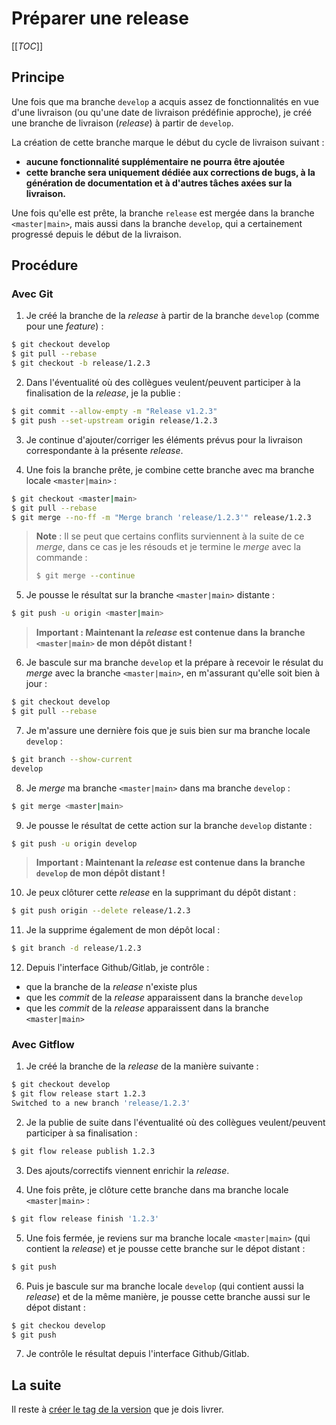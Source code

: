 # Préparer une release

[[_TOC_]]

## Principe

Une fois que ma branche `develop` a acquis assez de fonctionnalités en vue d'une livraison (ou qu'une date de livraison prédéfinie approche), je créé une branche de livraison (_release_) à partir de `develop`.

La création de cette branche marque le début du cycle de livraison suivant : 
* **aucune fonctionnalité supplémentaire ne pourra être ajoutée**
* **cette branche sera uniquement dédiée aux corrections de bugs, à la génération de documentation et à d'autres tâches axées sur la livraison.**

Une fois qu'elle est prête, la branche `release` est mergée dans la branche `<master|main>`, mais aussi dans la branche `develop`, qui a certainement progressé depuis le début de la livraison.

## Procédure

### Avec Git

1. Je créé la branche de la _release_ à partir de la branche `develop` (comme pour une _feature_) :
```sh
$ git checkout develop
$ git pull --rebase
$ git checkout -b release/1.2.3
```

2. Dans l'éventualité où des collègues veulent/peuvent participer à la finalisation de la _release_, je la publie :
```sh
$ git commit --allow-empty -m "Release v1.2.3"
$ git push --set-upstream origin release/1.2.3
```

3. Je continue d'ajouter/corriger les éléments prévus pour la livraison correspondante à la présente _release_.

4. Une fois la branche prête, je combine cette branche avec ma branche locale `<master|main>` :
```sh
$ git checkout <master|main>
$ git pull --rebase
$ git merge --no-ff -m "Merge branch 'release/1.2.3'" release/1.2.3
```

>**Note** : Il se peut que certains conflits surviennent à la suite de ce _merge_, dans ce cas je les résouds et je termine le _merge_ avec la commande : 
>
>```sh
>$ git merge --continue
>```

5. Je pousse le résultat sur la branche `<master|main>` distante :
```sh
$ git push -u origin <master|main>
```

>**Important : Maintenant la _release_ est contenue dans la branche `<master|main>` de mon dépôt distant !**

6. Je bascule sur ma branche `develop` et la prépare à recevoir le résulat du _merge_ avec la branche `<master|main>`, en m'assurant qu'elle soit bien à jour :
```sh
$ git checkout develop
$ git pull --rebase
```

7. Je m'assure une dernière fois que je suis bien sur ma branche locale `develop` :
```sh
$ git branch --show-current
develop
```

8. Je _merge_ ma branche `<master|main>` dans ma branche `develop` :
```sh
$ git merge <master|main>
```

9. Je pousse le résultat de cette action sur la branche `develop` distante :
```sh
$ git push -u origin develop
```

>**Important : Maintenant la _release_ est contenue dans la branche `develop` de mon dépôt distant !**

10. Je peux clôturer cette _release_ en la supprimant du dépôt distant :
```sh
$ git push origin --delete release/1.2.3
```

11. Je la supprime également de mon dépôt local :
```sh
$ git branch -d release/1.2.3
```

12. Depuis l'interface Github/Gitlab, je contrôle :
   * que la branche de la _release_ n'existe plus
   * que les _commit_ de la _release_ apparaissent dans la branche `develop`
   * que les _commit_ de la _release_ apparaissent dans la branche `<master|main>`


### Avec Gitflow

1. Je créé la branche de la _release_ de la manière suivante :
```sh
$ git checkout develop
$ git flow release start 1.2.3
Switched to a new branch 'release/1.2.3'
```

2. Je la publie de suite dans l'éventualité où des collègues veulent/peuvent participer à sa finalisation :
```sh
$ git flow release publish 1.2.3
```

3. Des ajouts/correctifs viennent enrichir la _release_.

4. Une fois prête, je clôture cette branche dans ma branche locale `<master|main>` :
```sh
$ git flow release finish '1.2.3'
```

5. Une fois fermée, je reviens sur ma branche locale `<master|main>` (qui contient la _release_) et je pousse cette branche sur le dépot distant :
```sh
$ git push
```

6. Puis je bascule sur ma branche locale `develop` (qui contient aussi la _release_) et de la même manière, je pousse cette branche aussi sur le dépot distant :
```sh
$ git checkou develop
$ git push
```

7. Je contrôle le résultat depuis l'interface Github/Gitlab.

## La suite

Il reste à [créer le tag de la version](04-creer-un-tag-de-livraison.md) que je dois livrer.
